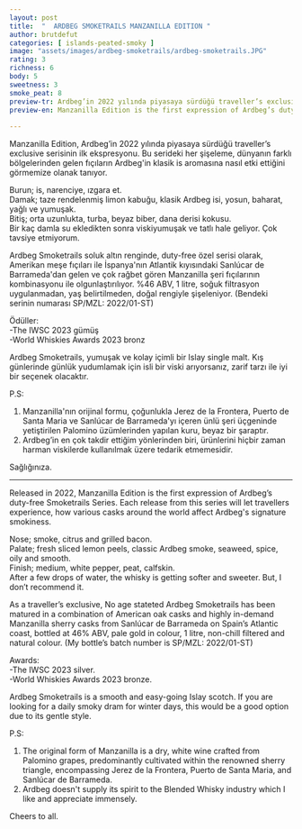 ```yaml
---
layout: post
title:  "  ARDBEG SMOKETRAILS MANZANILLA EDITION "
author: brutdefut
categories: [ islands-peated-smoky ]
image: "assets/images/ardbeg-smoketrails/ardbeg-smoketrails.JPG"
rating: 3
richness: 6
body: 5
sweetness: 3
smoke_peat: 8
preview-tr: Ardbeg’in 2022 yılında piyasaya sürdüğü traveller’s exclusive serisinin ilk ekspresyonu.                 
preview-en: Manzanilla Edition is the first expression of Ardbeg’s duty-free Smoketrails Series.              
     
---
```


Manzanilla Edition, Ardbeg’in 2022 yılında piyasaya sürdüğü traveller’s exclusive serisinin ilk ekspresyonu. Bu serideki her şişeleme, dünyanın farklı bölgelerinden gelen fıçıların Ardbeg'in klasik is aromasına nasıl etki ettiğini görmemize olanak tanıyor.  

Burun; is, narenciye, ızgara et.   
Damak; taze rendelenmiş limon kabuğu, klasik Ardbeg isi, yosun, baharat, yağlı ve yumuşak.       
Bitiş; orta uzunlukta, turba, beyaz biber, dana derisi kokusu.    
Bir kaç damla su ekledikten sonra viskiyumuşak ve tatlı hale geliyor. Çok tavsiye etmiyorum.     

Ardbeg Smoketrails soluk altın renginde, duty-free özel serisi olarak, Amerikan meşe fıçıları ile İspanya'nın Atlantik kıyısındaki Sanlúcar de Barrameda'dan gelen ve çok rağbet gören Manzanilla şeri fıçılarının kombinasyonu ile olgunlaştırılıyor. %46 ABV, 1 litre, soğuk filtrasyon uygulanmadan, yaş belirtilmeden, doğal rengiyle şişeleniyor. (Bendeki serinin  numarası SP/MZL: 2022/01-ST)  

Ödüller:      
-The IWSC 2023 gümüş   
-World Whiskies Awards 2023 bronz  

Ardbeg Smoketrails, yumuşak ve kolay içimli bir Islay single malt. Kış günlerinde günlük yudumlamak için isli bir viski arıyorsanız, zarif tarzı ile iyi bir seçenek olacaktır.  

P.S:   
1. Manzanilla'nın orijinal formu, çoğunlukla Jerez de la Frontera, Puerto de Santa Maria ve Sanlúcar de Barrameda'yı içeren ünlü şeri üçgeninde yetiştirilen Palomino üzümlerinden yapılan kuru, beyaz bir şaraptır.  
2. Ardbeg’in en çok takdir ettiğim yönlerinden biri, ürünlerini hiçbir zaman harman viskilerde kullanılmak üzere tedarik etmemesidir.   

Sağlığınıza.          
   
-----------------------------------------------

<p id="english"></p>

Released in 2022, Manzanilla Edition is the first expression of Ardbeg’s duty-free Smoketrails Series. Each release from this series will let travellers experience, how various casks around the world affect Ardbeg's signature smokiness.   

Nose; smoke, citrus and grilled bacon.   
Palate; fresh sliced lemon peels, classic Ardbeg smoke, seaweed, spice, oily and smooth.    
Finish; medium, white pepper, peat, calfskin.   
After a few drops of water, the whisky is getting softer and sweeter. But, I don’t recommend it.     

As a traveller’s exclusive, No age stateted Ardbeg Smoketrails has been matured in a combination of American oak casks and highly in-demand Manzanilla sherry casks from Sanlúcar de Barrameda on Spain’s Atlantic coast, bottled at 46% ABV, pale gold in colour, 1 litre, non-chill filtered and natural colour. (My bottle’s batch number is SP/MZL: 2022/01-ST)    

Awards:   
-The IWSC 2023 silver.   
-World Whiskies Awards 2023 bronze.   

Ardbeg Smoketrails is a smooth and easy-going Islay scotch. If you are looking for a daily smoky dram for winter days, this would be a good option due to its gentle style.   

P.S:   
1. The original form of Manzanilla is a dry, white wine crafted from Palomino grapes, predominantly cultivated within the renowned sherry triangle, encompassing Jerez de la Frontera, Puerto de Santa Maria, and Sanlúcar de Barrameda.   
2. Ardbeg doesn't supply its spirit to the Blended Whisky industry which I like and appreciate immensely.   

Cheers to all.  

  
